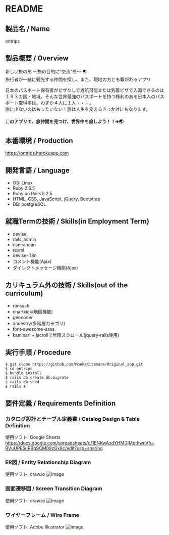 # README

## 製品名 / Name
ontrips

## 製品概要 / Overview
新しい旅の形 〜旅の目的に"交流"を〜 🌏 <br>
旅行者が一緒に観光する仲間を探し、また、現地の方とも繋がれるアプリ

日本のパスポート保有者がビザなしで渡航可能または到着ビザで入国できるのは１９３カ国・地域。そんな世界最強のパスポートを持つ権利のある日本人のパスポート取得率は、わずか４人に１人・・・。<br>
旅に出ないのはもったいない！旅は人生を変えるきっかけにもなります。<br>
#### このアプリで、旅仲間を見つけ、世界中を旅しよう！！✈️🌏

## 本番環境 / Production
https://ontrips.herokuapp.com

## 開発言語 / Language
- OS: Linux
- Ruby 2.6.5
- Ruby on Rails 5.2.5
- HTML, CSS, JavaScript, jQuery, Bootstrap
- DB: postgreSQL

## 就職Termの技術 / Skills(in Employment Term)
- devise
- rails_admin
- cancancan
- rexml
- devise-i18n
- コメント機能(Ajax)
- ダイレクトメッセージ機能(Ajax)

## カリキュラム外の技術 / Skills(out of the curriculum)
- ransack
- chartkick(地図機能)
- geocoder
- ancestry(多階層カテゴリ)
- font-awesome-sass
- kaminari + jscrollで無限スクロール(jquery-rails使用)

## 実行手順 / Procedure
```
$ git clone https://github.com/MoekaKitamura/Original_app.git
$ cd ontrips
$ bundle install
$ rails db:create db:migrate
$ rails db:seed
$ rails s
```

## 要件定義 / Requirements Definition

### カタログ設計とテーブル定義書 / Catalog Design & Table Definition
使用ソフト: Google Sheets<br>
https://docs.google.com/spreadsheets/d/1ENKwAzdYHMGjMbthwnVfu-RVuUPE5uRBg9CM09zGx9c/edit?usp=sharing

### ER図 / Entity Relationship Diagram
使用ソフト: draw.io
![image](https://github.com/MoekaKitamura/Original_app/blob/master/docs/ER2.png)

### 画面遷移図 / Screen Transition Diagram
使用ソフト: draw.io
![image](https://github.com/MoekaKitamura/Original_app/blob/master/docs/Screen_Transition.png)

### ワイヤーフレーム / Wire Frame
使用ソフト: Adobe Illustrator
![image](https://github.com/MoekaKitamura/Original_app/blob/master/docs/wire_frame.png)
